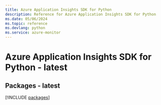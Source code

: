 ```yaml
---
title: Azure Application Insights SDK for Python
description: Reference for Azure Application Insights SDK for Python
ms.date: 05/06/2024
ms.topic: reference
ms.devlang: python
ms.service: azure-monitor
---
```

# Azure Application Insights SDK for Python - latest
## Packages - latest
[!INCLUDE [packages](application-insights-index.md)]